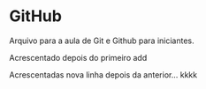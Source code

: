 # GitHub

Arquivo para a aula de Git e Github para iniciantes.

Acrescentado depois do primeiro add

Acrescentadas nova linha depois da anterior... kkkk
